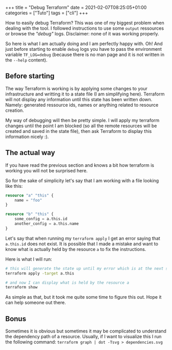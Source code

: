 +++
title = "Debug Terraform"
date = 2021-02-07T08:25:05+01:00
categories = ["Tuto"]
tags = ["cli"]
+++

How to easily debug Terraform? This was one of my biggest problem when dealing with the tool.
I followed instructions to use some `output` ressources or browse the _"debug"_ logs.
Disclaimer: none of it was working properly.

So here is what I am actually doing and I am perfectly happy with.
Oh! And just before starting to enable `debug` logs you have to pass the
environment variable `TF_LOG=debug` (because there is no man page and it is not
written in the `--help` content).

Before starting
---------------

The way Terraform is working is by applying some changes to your infrastructure
and writting it to a state file (I am simplifying here). Terraform will not
display any information until this state has been written down. Namely: generated
ressource ids, names or anything related to resource creation.

My way of debugging will then be pretty simple. I will apply my terraform changes
until the point I am blocked (so all the remote resources will be created and
saved in the state file), then ask Terraform to display this information nicely :).


The actual way
--------------

If you have read the previous section and knows a bit how terraform is working
you will not be surprised here.

So for the sake of simplicity let's say that I am working with a file looking
like this:

```tf
resource "a" "this" {
	name = "foo"
}

resource "b" "this" {
	some_config = a.this.id
	another_config = a.this.name
}
```

Let's say that when running my `terraform apply` I get an error saying that `a.this.id` does not exist.
It is possible that I made a mistake and want to know what is actually held by
the resource `a` to fix the instructions.

Here is what I will run:

```sh
# this will generate the state up until my error which is at the next step
terraform apply -target a.this

# and now I can display what is held by the resource a
terraform show
```

As simple as that, but it took me quite some time to figure this out. Hope it
can help someone out there.

Bonus
-----

Sometimes it is obvious but sometimes it may be complicated to understand the
dependency path of a resource. Usually, if I want to visualize this I run the
following command: `terraform graph | dot -Tsvg > dependencies.svg`
